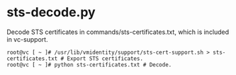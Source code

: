 # sts-decode.py
Decode STS certificates in commands/sts-certificates.txt, which is included in vc-support.

```
root@vc [ ~ ]# /usr/lib/vmidentity/support/sts-cert-support.sh > sts-certificates.txt # Export STS certificates.
root@vc [ ~ ]# python sts-certificates.txt # Decode.
```
